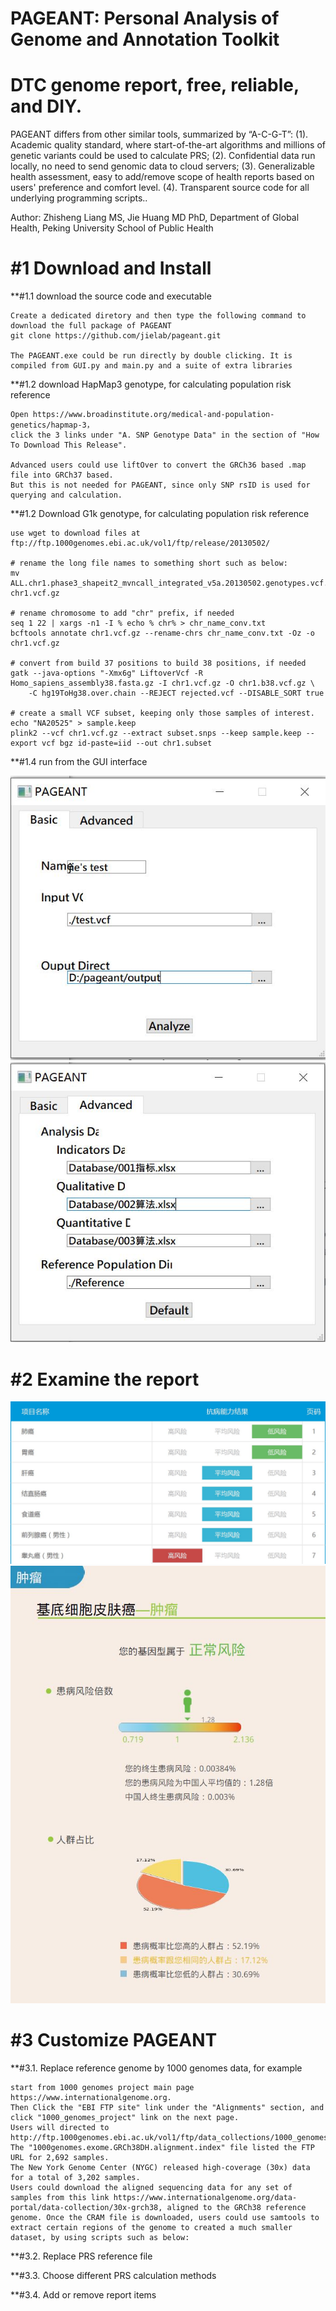 
# PAGEANT: Personal Analysis of Genome and Annotation Toolkit
# DTC genome report, free, reliable, and DIY.
PAGEANT differs from other similar tools, summarized by “A-C-G-T”: 
(1). Academic quality standard, where start-of-the-art algorithms and millions of genetic variants could be used to calculate PRS; 
(2). Confidential data run locally, no need to send genomic data to cloud servers; 
(3). Generalizable health assessment, easy to add/remove scope of health reports based on users' preference and comfort level. 
(4). Transparent source code for all underlying programming scripts..


Author: Zhisheng Liang MS, Jie Huang MD PhD, Department of Global Health, Peking University School of Public Health



# #1 Download and Install

**#1.1 download the source code and executable

```
Create a dedicated diretory and then type the following command to download the full package of PAGEANT 
git clone https://github.com/jielab/pageant.git

The PAGEANT.exe could be run directly by double clicking. It is compiled from GUI.py and main.py and a suite of extra libraries

```

**#1.2 download HapMap3 genotype, for calculating population risk reference

```
Open https://www.broadinstitute.org/medical-and-population-genetics/hapmap-3， 
click the 3 links under "A. SNP Genotype Data" in the section of "How To Download This Release".

Advanced users could use liftOver to convert the GRCh36 based .map file into GRCh37 based.
But this is not needed for PAGEANT, since only SNP rsID is used for querying and calculation.

```

**#1.2 Download G1k genotype, for calculating population risk reference
```
use wget to download files at ftp://ftp.1000genomes.ebi.ac.uk/vol1/ftp/release/20130502/

# rename the long file names to something short such as below:
mv ALL.chr1.phase3_shapeit2_mvncall_integrated_v5a.20130502.genotypes.vcf.gz chr1.vcf.gz

# rename chromosome to add "chr" prefix, if needed
seq 1 22 | xargs -n1 -I % echo % chr% > chr_name_conv.txt
bcftools annotate chr1.vcf.gz --rename-chrs chr_name_conv.txt -Oz -o chr1.vcf.gz

# convert from build 37 positions to build 38 positions, if needed
gatk --java-options "-Xmx6g" LiftoverVcf -R Homo_sapiens_assembly38.fasta.gz -I chr1.vcf.gz -O chr1.b38.vcf.gz \
	-C hg19ToHg38.over.chain --REJECT rejected.vcf --DISABLE_SORT true

# create a small VCF subset, keeping only those samples of interest.
echo "NA20525" > sample.keep
plink2 --vcf chr1.vcf.gz --extract subset.snps --keep sample.keep --export vcf bgz id-paste=iid --out chr1.subset

```


**#1.4 run from the GUI interface

![Figure 1A](./Database/figure1A.jpg)
![Figure 1B](./Database/figure1B.jpg)



# #2 Examine the report

![Figure 2A](./Database/figure2A.jpg)
![Figure 2B](./Database/figure2B.jpg)


# #3 Customize PAGEANT

**#3.1. Replace reference genome by 1000 genomes data, for example

```
start from 1000 genomes project main page https://www.internationalgenome.org. 
Then Click the "EBI FTP site" link under the "Alignments" section, and click "1000_genomes_project" link on the next page.
Users will directed to http://ftp.1000genomes.ebi.ac.uk/vol1/ftp/data_collections/1000_genomes_project/. 
The "1000genomes.exome.GRCh38DH.alignment.index" file listed the FTP URL for 2,692 samples. 
The New York Genome Center (NYGC) released high-coverage (30x) data for a total of 3,202 samples. 
Users could download the aligned sequencing data for any set of samples from this link https://www.internationalgenome.org/data-portal/data-collection/30x-grch38, aligned to the GRCh38 reference genome. Once the CRAM file is downloaded, users could use samtools to extract certain regions of the genome to created a much smaller dataset, by using scripts such as below:

```


**#3.2. Replace PRS reference file


**#3.3. Choose different PRS calculation methods


**#3.4. Add or remove report items





